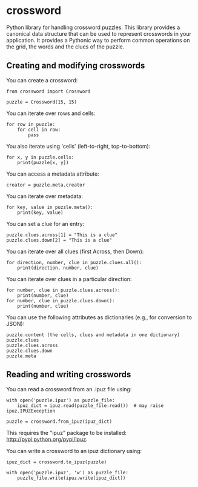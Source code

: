 crossword
=========

Python library for handling crossword puzzles. This library provides a canonical data structure
that can be used to represent crosswords in your application. It provides a Pythonic way to
perform common operations on the grid, the words and the clues of the puzzle.

## Creating and modifying crosswords

You can create a crossword:

    from crossword import Crossword

    puzzle = Crossword(15, 15)

You can iterate over rows and cells:

    for row in puzzle:
        for cell in row:
            pass

You also iterate using 'cells' (left-to-right, top-to-bottom):

    for x, y in puzzle.cells:
        print(puzzle[x, y])

You can access a metadata attribute:

    creator = puzzle.meta.creator

You can iterate over metadata:

    for key, value in puzzle.meta():
        print(key, value)

You can set a clue for an entry:

    puzzle.clues.across[1] = "This is a clue"
    puzzle.clues.down[2] = "This is a clue"

You can iterate over all clues (first Across, then Down):

    for direction, number, clue in puzzle.clues.all():
        print(direction, number, clue)

You can iterate over clues in a particular direction:

    for number, clue in puzzle.clues.across():
        print(number, clue)
    for number, clue in puzzle.clues.down():
        print(number, clue)

You can use the following attributes as dictionaries (e.g., for conversion to JSON):

    puzzle.content (the cells, clues and metadata in one dictionary)
    puzzle.clues
    puzzle.clues.across
    puzzle.clues.down
    puzzle.meta

## Reading and writing crosswords

You can read a crossword from an .ipuz file using:

    with open('puzzle.ipuz') as puzzle_file:
        ipuz_dict = ipuz.read(puzzle_file.read())  # may raise ipuz.IPUZException

    puzzle = crossword.from_ipuz(ipuz_dict)

This requires the "ipuz" package to be installed: http://pypi.python.org/pypi/ipuz.

You can write a crossword to an ipuz dictionary using:

    ipuz_dict = crossword.to_ipuz(puzzle)

    with open('puzzle.ipuz', 'w') as puzzle_file:
        puzzle_file.write(ipuz.write(ipuz_dict))
